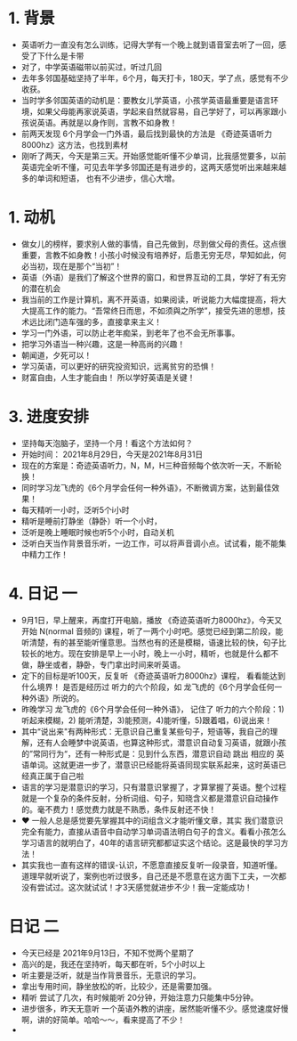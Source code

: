 # 1. 背景
   - 英语听力一直没有怎么训练，记得大学有一个晚上就到语音室去听了一回，感受了下什么是卡带
   - 对了，中学英语磁带以前买过，听过几回
   - 去年多邻国基础坚持了半年，6个月，每天打卡，180天，学了点，感觉有不少收获。
   - 当时学多邻国英语的动机是：要教女儿学英语，小孩学英语最重要是语言环境，如果父母能再家说英语，学起来自然就容易，自己学好了，可以再家跟小孩说英语。再就是以身作则，言教不如身教！
   - 前两天发现 6个月学会一门外语，最后找到最快的方法是 《奇迹英语听力8000hz》这方法，也找到素材
   - 刚听了两天，今天是第三天。开始感觉能听懂不少单词，比我感觉要多，以前英语完全听不懂，可见去年学多邻国还是有进步的，这两天感觉听出来越来越多的单词和短语， 也有不少进步，信心大增。


# 1. 动机
  - 做女儿的榜样，要求别人做的事情，自己先做到，尽到做父母的责任。这点很重要，言教不如身教！小孩小时候没有培养好，后患无穷无尽，早知如此，何必当初，现在是那个“当初”！
  - 英语（外语）是我们了解这个世界的窗口，和世界互动的工具，学好了有无穷的潜在机会
  - 我当前的工作是计算机，离不开英语，如果阅读，听说能力大幅度提高，将大大提高工作的能力。“吾常终日而思，不如须與之所学”，接受先进的思想，技术远比闭门造车强的多，直接拿来主义！
  - 学习一门外语，可以防止老年痴呆，到老年了也不会无所事事。
  - 把学习外语当一种兴趣，这是一种高尚的兴趣！
  - 朝闻道，夕死可以！
  - 学习英语，可以更好的研究投资知识，远离贫穷的恐惧！
  - 财富自由，人生才能自由！ 所以学好英语是关键！
   
# 3. 进度安排
  - 坚持每天泡脑子，坚持一个月！看这个方法如何？
  - 开始时间： 2021年8月29日，今天是2021年8月31日
  - 现在的方案是：奇迹英语听力，N，M，H三种音频每个依次听一天，不断轮换！
  - 同时学习龙飞虎的《6个月学会任何一种外语》，不断微调方案，达到最佳效果！
  - 每天精听一小时，泛听5个i小时
  - 精听是睡前打静坐（静卧）听一个小时，
  - 泛听是晚上睡眠时候也听5个小时，自动关机
  - 泛听白天当作背景音乐听，一边工作，可以将声音调小点。试试看，能不能集中精力工作！

# 4. 日记 一
- 9月1日，早上醒来，再度打开电脑，播放 《奇迹英语听力8000hz》，今天又开始 N(normal 音频的) 课程，听了一两个小时吧。感觉已经到第二阶段，能听清楚，有的甚至能听懂意思。当然也有的还是模糊，语速比较的快，句子比较长的地方。现在安排是早上一小时，晚上一小时，精听，也就是什么都不做，静坐或者，静卧，专门拿出时间来听英语。
- 定下的目标是听100天，反复听 《奇迹英语听力8000hz》课程， 看看能达到什么境界！ 是否是经历过 听力的六个阶段，如 龙飞虎的《6个月学会任何一种外语》所说的。
- 昨晚学习 龙飞虎的《6个月学会任何一种外语》， 记住了 听力的六个阶段：1) 听起来模糊，2) 能听清楚，3)能预测，4)能听懂，5)跟着唱，6)说出来！ 
- 其中“说出来"有两种形式：无意识自己重复某些句子，短语等，我自己的理解，还有人会睡梦中说英语，也算这种形式，潜意识自动复习英语，就跟小孩的”常同行为“，还有一种形式是：见到什么东西，潜意识自动 跳出 相应的 英语单词。这就更进一步了，潜意识已经能将英语同现实联系起来，这时英语已经真正属于自己啦
- 语言的学习是潜意识的学习，只有潜意识掌握了，才算掌握了英语。整个过程就是一个复杂的条件反射，分析词组、句子，知晓含义都是潜意识自动操作的。毫不费力！感觉费力就是不熟悉，条件反射还不快！
- ❤️ 一般人总是感觉要先掌握其中的词组含义才能听懂文章，其实 我们潜意识完全有能力，直接从语音中自动学习单词语法明白句子的含义。看看小孩怎么学习语言的就明白了，40年的语言研究都都证实这个结论。这是最快的学习方法！ 
- 其实我也一直有这样的错误-认识，不愿意直接反复听一段录音，知道听懂。道理早就听说了，案例也听过很多，自己还是不愿意在这方面下工夫，一次都没有尝试过。这次就试试！才3天感觉就进步不少！我一定能成功！

# 日记 二
- 今天已经是 2021年9月13日，不知不觉两个星期了
- 高兴的是，我还在坚持听，每天都在听，5个小时以上
- 听主要是泛听，就是当作背景音乐，无意识的学习。
- 拿出专用时间，静坐放松的听，比较少，还是需要加强。
- 精听 尝试了几次，有时候能听 20分钟，开始注意力只能集中5分钟。
- 进步很多，昨天无意听 一个英语外教的讲座，居然能听懂不少。感觉速度好慢啊，讲的好简单。哈哈～～，看来提高了不少！
- 
